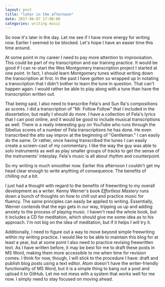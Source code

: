 ```yaml
---
layout: post
title: "later in the afternoon"
date: 2017-06-07 17:08:00
categories: writing music
---
```


So now it's later in the day. Let me see if I have more energy for writing now. Earlier I seemed to be blocked. Let's hope I have an easier time this time around.

At some point in my career I need to pay more attention to improvisation. This could be part of my transcription and ear training practice. It would be good if I can re-start the Wes Montgomery transcription project I started at one point. In fact, I should learn Montgomery tunes without writing down the transcription at first. In the past I have gotten so wrapped up in notating a transcription that I didn't bother to learn the tune in question. That can't happen again. I would rather be able to play along with a tune than have the transcription written out.

That being said, I also need to transcribe Fela's and Sun Ra's compositions as scores. I did a transcription of "Mr. Follow Follow" that I included in the dissertation, but really I should do more. I have a collection of Fela's lyrics that I can post online, and it would be good to include musical transcriptions as well. There is a really interesting guy on YouTube who runs through the Sibelius scores of a number of Fela transcriptions he has done. He even transcribed the alto say improv at the beginning of "Gentleman." I can easily do the same. Or rather, once having transcribed the tunes I can easily create a screen-cast of my commentary. I like the way the guy was able to solo instruments as well as play smaller groups of tracks to get the sense of the instruments' interplay. Fela's music is all about rhythm and counterpoint.

So my writing is much smoother now. Earlier this afternoon I couldn't get my head clear enough to write anything of consequence. The benefits of chilling out a bit.

I just had a thought with regard to the benefits of freewriting to my overall development as a writer. Kenny Werner's book *Effortless Mastery* runs down a bunch of thoughts on how to chill out and practice music for fluency. The same principles can easily be applied to writing. Essentially, Werner contends that the ego gets in our way, tripping us up and adding anxiety to the process of playing music. I haven't read the whole book, but it includes a CD for meditation, which should give me some idea as to his approach. I'm not big on the idea of meditation, but if it helps I will try it.

Additionally, I need to figure out a way to move beyond simple freewriting within my writing practice. I would like to be able to maintain this blog for at least a year, but at some point I also need to practice revising freewritten text. As I have written before, it may be best for me to draft these posts in MS Word, making them more accessible to me when time for revision comes. I think for now, though, I will stick to the procedure I have: draft and publish blog posts using a text editor. Atom doesn't have the writer-friendly functionality of MS Word, but it is a simple thing to bang out a post and upload it to GitHub. Let me not mess with a system that works well for me now. I simply need to stay focused on moving ahead.
